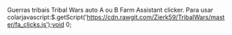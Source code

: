 Guerras tribais
Tribal Wars auto A ou B Farm Assistant clicker. Para usar colarjavascript:$.getScript('https://cdn.rawgit.com/Zierk59/TribalWars/master/fa_clicks.js');void 0;
